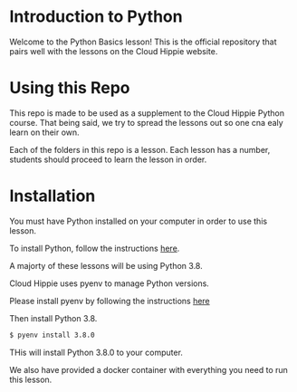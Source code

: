 # Introduction to Python

Welcome to the Python Basics lesson! This is the official repository that pairs well with the lessons on the Cloud Hippie website.

# Using this Repo

This repo is made to be used as a supplement to the Cloud Hippie Python course. That being said, we try to spread the lessons out so one cna ealy learn on their own.

Each of the folders in this repo is a lesson. Each lesson has a number, students should proceed to learn the lesson in order.

# Installation

You must have Python installed on your computer in order to use this lesson.

To install Python, follow the instructions [here](https://www.python.org/downloads/).

A majorty of these lessons will be using Python 3.8.

Cloud Hippie uses pyenv to manage Python versions.

Please install pyenv by following the instructions [here](https://github.com/pyenv/pyenv#installation)

Then install Python 3.8.

```bash
$ pyenv install 3.8.0
```

THis will install Python 3.8.0 to your computer.

We also have provided a docker container with everything you need to run this lesson.